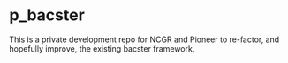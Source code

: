 p_bacster
=========

This is a private development repo for NCGR and Pioneer to re-factor, and hopefully improve, the existing bacster framework.
